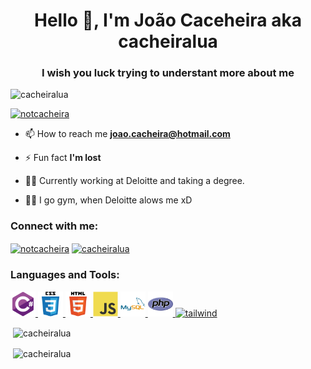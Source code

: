 <h1 align="center">Hello 👋, I'm João Caceheira aka cacheiralua</h1>
<h3 align="center">I wish you luck trying to understant more about me</h3>

<p align="left"> <img src="https://komarev.com/ghpvc/?username=cacheiralua&label=Profile%20views&color=b363ca&style=flat" alt="cacheiralua" /> </p>

<p align="left"> <a href="https://twitter.com/notcacheira" target="blank"><img src="https://img.shields.io/twitter/follow/notcacheira?logo=twitter&style=for-the-badge" alt="notcacheira" /></a> </p>

- 📫 How to reach me **joao.cacheira@hotmail.com**

- ⚡ Fun fact **I'm lost**

- 👨‍💻 Currently working at Deloitte and taking a degree.

- 🏋️‍♂️ I go gym, when Deloitte alows me xD

<h3 align="left">Connect with me:</h3>
<p align="left">
<a href="https://twitter.com/notcacheira" target="blank"><img align="center" src="https://raw.githubusercontent.com/rahuldkjain/github-profile-readme-generator/master/src/images/icons/Social/twitter.svg" alt="notcacheira" height="30" width="40" /></a>
<a href="https://instagram.com/cacheiralua" target="blank"><img align="center" src="https://raw.githubusercontent.com/rahuldkjain/github-profile-readme-generator/master/src/images/icons/Social/instagram.svg" alt="cacheiralua" height="30" width="40" /></a>
</p>

<h3 align="left">Languages and Tools:</h3>
<p align="left"> <a href="https://www.w3schools.com/cs/" target="_blank" rel="noreferrer"> <img src="https://raw.githubusercontent.com/devicons/devicon/master/icons/csharp/csharp-original.svg" alt="csharp" width="40" height="40"/> </a> <a href="https://www.w3schools.com/css/" target="_blank" rel="noreferrer"> <img src="https://raw.githubusercontent.com/devicons/devicon/master/icons/css3/css3-original-wordmark.svg" alt="css3" width="40" height="40"/> </a> <a href="https://www.w3.org/html/" target="_blank" rel="noreferrer"> <img src="https://raw.githubusercontent.com/devicons/devicon/master/icons/html5/html5-original-wordmark.svg" alt="html5" width="40" height="40"/> </a> <a href="https://developer.mozilla.org/en-US/docs/Web/JavaScript" target="_blank" rel="noreferrer"> <img src="https://raw.githubusercontent.com/devicons/devicon/master/icons/javascript/javascript-original.svg" alt="javascript" width="40" height="40"/> </a> <a href="https://www.mysql.com/" target="_blank" rel="noreferrer"> <img src="https://raw.githubusercontent.com/devicons/devicon/master/icons/mysql/mysql-original-wordmark.svg" alt="mysql" width="40" height="40"/> </a> <a href="https://www.php.net" target="_blank" rel="noreferrer"> <img src="https://raw.githubusercontent.com/devicons/devicon/master/icons/php/php-original.svg" alt="php" width="40" height="40"/> </a> <a href="https://tailwindcss.com/" target="_blank" rel="noreferrer"> <img src="https://www.vectorlogo.zone/logos/tailwindcss/tailwindcss-icon.svg" alt="tailwind" width="40" height="40"/> </a> </p>

<p>&nbsp;<img align="center" src="https://github-readme-stats.vercel.app/api?username=cacheiralua&show_icons=true&theme=tokyonight&hide_border=true&locale=en" alt="cacheiralua" /></p>

<p>&nbsp;<img align="center" src="https://github-readme-streak-stats.herokuapp.com?user=cacheiralua&theme=tokyonight&hide_border=true" alt="cacheiralua" /></p>
